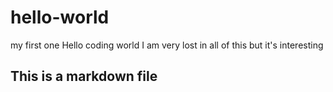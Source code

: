 # hello-world
my first one 
Hello coding world 
I am very lost in all of this but it's interesting 
## This is a markdown file
